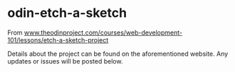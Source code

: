 # odin-etch-a-sketch
From www.theodinproject.com/courses/web-development-101/lessons/etch-a-sketch-project

Details about the project can be found on the aforementioned website.
Any updates or issues will be posted below.

